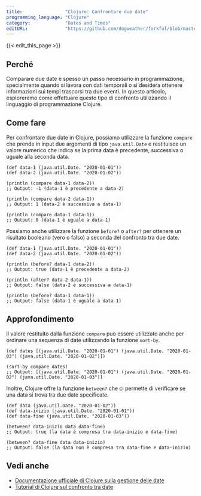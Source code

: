 ```yaml
---
title:                "Clojure: Confrontare due date"
programming_language: "Clojure"
category:             "Dates and Times"
editURL:              "https://github.com/dogweather/forkful/blob/master/content/it/clojure/comparing-two-dates.md"
---
```


{{< edit_this_page >}}

## Perché

Comparare due date è spesso un passo necessario in programmazione, specialmente quando si lavora con dati temporali o si desidera ottenere informazioni sui tempi trascorsi tra due eventi. In questo articolo, esploreremo come effettuare questo tipo di confronto utilizzando il linguaggio di programmazione Clojure.

## Come fare

Per confrontare due date in Clojure, possiamo utilizzare la funzione `compare` che prende in input due argomenti di tipo `java.util.Date` e restituisce un valore numerico che indica se la prima data è precedente, successiva o uguale alla seconda data.

```
(def data-1 (java.util.Date. "2020-01-01"))
(def data-2 (java.util.Date. "2020-01-02"))

(println (compare data-1 data-2))
;; Output: -1 (data-1 è precedente a data-2)

(println (compare data-2 data-1))
;; Output: 1 (data-2 è successiva a data-1)

(println (compare data-1 data-1))
;; Output: 0 (data-1 è uguale a data-1)
```

Possiamo anche utilizzare la funzione `before?` o `after?` per ottenere un risultato booleano (vero o falso) a seconda del confronto tra due date.

```
(def data-1 (java.util.Date. "2020-01-01"))
(def data-2 (java.util.Date. "2020-01-02"))

(println (before? data-1 data-2))
;; Output: true (data-1 è precedente a data-2)

(println (after? data-2 data-1))
;; Output: false (data-2 è successiva a data-1)

(println (before? data-1 data-1))
;; Output: false (data-1 è uguale a data-1)
```

## Approfondimento

Il valore restituito dalla funzione `compare` può essere utilizzato anche per ordinare una sequenza di date utilizzando la funzione `sort-by`.

```
(def dates [(java.util.Date. "2020-01-01") (java.util.Date. "2020-01-03") (java.util.Date. "2020-01-02")])

(sort-by compare dates)
;; Output: [(java.util.Date. "2020-01-01") (java.util.Date. "2020-01-02") (java.util.Date. "2020-01-03")]
```

Inoltre, Clojure offre la funzione `between?` che ci permette di verificare se una data si trova tra due date specificate.

```
(def data (java.util.Date. "2020-01-02"))
(def data-inizio (java.util.Date. "2020-01-01"))
(def data-fine (java.util.Date. "2020-01-03"))

(between? data-inizio data data-fine)
;; Output: true (la data è compresa tra data-inizio e data-fine)

(between? data-fine data data-inizio)
;; Output: false (la data non è compresa tra data-fine e data-inizio)
```

## Vedi anche

- [Documentazione ufficiale di Clojure sulla gestione delle date](https://clojure.org/reference/java_interop#_working_with_java_util_date_and_java_util_calendar_objects)
- [Tutorial di Clojure sul confronto tra date](https://www.tutorialspoint.com/clojure/clojure_date_time.htm)